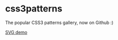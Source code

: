 css3patterns
============

The popular CSS3 patterns gallery, now on Github :)

[SVG demo](http://htmlpreview.github.io/?https://github.com/roachhd/css3patterns/blob/SVG/index.html)

